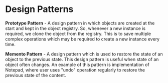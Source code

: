 # Design Patterns

**Prototype Pattern** - A design pattern in which objects are created at the start and kept in the object registry. So, whenever a new instance is required, we clone the object from the registry.
                    This is to save multiple complex operations which may be required to create a new instance every time.
                    
**Memento Pattern** - A design pattern which is used to restore the state of an object to the previous state. This design pattern is useful when state of an object often changes.
                  An example of this pattern is implementation of Notepad, where user uses "undo" operation regularly to restore the previous state of the content.  